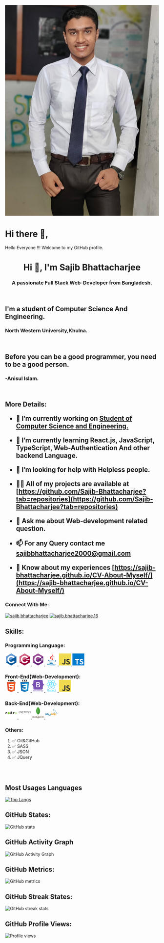 <img src="./images/profile_image.jpg" title="Profile-Image"/> 
<h1>Hi there 👋, </h1> Hello Everyone !!! Welcome to my GitHub profile. 
<h1 align="center">Hi 👋, I'm Sajib Bhattacharjee</h1>
<h3 align="center">A passionate Full Stack Web-Developer from Bangladesh.</h3>
</br>
<h2> I'm a student of Computer Science And Engineering.</h2>
<h3> North Western University,Khulna.</h3>
</br>
<h2> Before you can be a good programmer, you need to be a good person.</h2>
<h3> -Anisul Islam.</h3> 
</br>
<h2>More Details: 

- 🔭 I’m currently working on [Student of Computer Science and Engineering.](https://nwu.edu.bd/)

- 🌱 I’m currently learning **React.js, JavaScript, TypeScript, Web-Authentication And other backend Language.**

- 🤝 I’m looking for help with **Helpless people.**

- 👨‍💻 All of my projects are available at [https://github.com/Sajib-Bhattacharjee?tab=repositories](https://github.com/Sajib-Bhattacharjee?tab=repositories)

- 💬 Ask me about **Web-development related question.**

- 📫 For any Query contact me **sajibbhattacharjee2000@gmail.com**

- 📄 Know about my experiences [https://sajib-bhattacharjee.github.io/CV-About-Myself/](https://sajib-bhattacharjee.github.io/CV-About-Myself/)

<h3 align="left">Connect With Me:</h3>
<p align="left">
<a href="https://linkedin.com/in/sajib bhattacharjee" target="blank"><img align="center" src="https://raw.githubusercontent.com/rahuldkjain/github-profile-readme-generator/master/src/images/icons/Social/linked-in-alt.svg" alt="sajib bhattacharjee" height="30" width="40" /></a>
<a href="https://fb.com/sajib.bhattacharjee.16" target="blank"><img align="center" src="https://raw.githubusercontent.com/rahuldkjain/github-profile-readme-generator/master/src/images/icons/Social/facebook.svg" alt="sajib.bhattacharjee.16" height="30" width="40" /></a>
</p>

<h2 align="left">Skills:</h2> 
<h3 align="left"> Programming Language: </h3>
           
<a href="https://www.cprogramming.com/" target="_blank" rel="noreferrer"> <img src="https://raw.githubusercontent.com/devicons/devicon/master/icons/c/c-original.svg" alt="c" width="40" height="40"/> </a><a href="https://www.w3schools.com/cpp/" target="_blank" rel="noreferrer"> <img src="https://raw.githubusercontent.com/devicons/devicon/master/icons/cplusplus/cplusplus-original.svg" alt="cplusplus" width="40" height="40"/> </a><a href="https://www.w3schools.com/cs/" target="_blank" rel="noreferrer"> <img src="https://raw.githubusercontent.com/devicons/devicon/master/icons/csharp/csharp-original.svg" alt="csharp" width="40" height="40"/> </a><a href="https://www.java.com" target="_blank" rel="noreferrer"> <img src="https://raw.githubusercontent.com/devicons/devicon/master/icons/java/java-original.svg" alt="java" width="40" height="40"/> </a><a href="https://developer.mozilla.org/en-US/docs/Web/JavaScript" target="_blank" rel="noreferrer"> <img src="https://raw.githubusercontent.com/devicons/devicon/master/icons/javascript/javascript-original.svg" alt="javascript" width="40" height="40"/> </a><a href="https://www.typescriptlang.org/" target="_blank" rel="noreferrer"> <img src="https://raw.githubusercontent.com/devicons/devicon/master/icons/typescript/typescript-original.svg" alt="typescript" width="40" height="40"/> </a>

<h3 align="left"> Front-End(Web-Development):
</br>
<a href="https://www.w3.org/html/" target="_blank" rel="noreferrer"> <img src="https://raw.githubusercontent.com/devicons/devicon/master/icons/html5/html5-original-wordmark.svg" alt="html5" width="40" height="40"/> </a><a href="https://www.w3schools.com/css/" target="_blank" rel="noreferrer"> <img src="https://raw.githubusercontent.com/devicons/devicon/master/icons/css3/css3-original-wordmark.svg" alt="css3" width="40" height="40"/></a><a href="https://getbootstrap.com" target="_blank" rel="noreferrer"> <img src="https://raw.githubusercontent.com/devicons/devicon/master/icons/bootstrap/bootstrap-plain-wordmark.svg" alt="bootstrap" width="40" height="40"/> </a> 
<a href="https://reactjs.org/" target="_blank" rel="noreferrer"> <img src="https://raw.githubusercontent.com/devicons/devicon/master/icons/react/react-original-wordmark.svg" alt="react" width="40" height="40"/> </a> 
<a href="https://developer.mozilla.org/en-US/docs/Web/JavaScript" target="_blank" rel="noreferrer"> <img src="https://raw.githubusercontent.com/devicons/devicon/master/icons/javascript/javascript-original.svg" alt="javascript" width="40" height="40"/> </a>

<h3 align="left"> Back-End(Web-Development):
</br>
<a href="https://nodejs.org" target="_blank" rel="noreferrer"> <img src="https://raw.githubusercontent.com/devicons/devicon/master/icons/nodejs/nodejs-original-wordmark.svg" alt="nodejs" width="40" height="40"/> </a><a href="https://expressjs.com" target="_blank" rel="noreferrer"> <img src="https://raw.githubusercontent.com/devicons/devicon/master/icons/express/express-original-wordmark.svg" alt="express" width="40" height="40"/> </a><a href="https://www.mongodb.com/" target="_blank" rel="noreferrer"> <img src="https://raw.githubusercontent.com/devicons/devicon/master/icons/mongodb/mongodb-original-wordmark.svg" alt="mongodb" width="40" height="40"/> </a><a href="https://www.mysql.com/" target="_blank" rel="noreferrer"> <img src="https://raw.githubusercontent.com/devicons/devicon/master/icons/mysql/mysql-original-wordmark.svg" alt="mysql" width="40" height="40"/> </a>
 
</br>
<h3 align="left"> Others: </h3>
<ol>  
  <li>✅ Git&GitHub </li>
  <li>✅  SASS </li>
  <li>✅ JSON </li>
  <li>✅ JQuery </li> 
</ol>
  
</br> 
</br>
 
<h2> Most Usages Languages </h2>

[![Top Langs](https://github-readme-stats.vercel.app/api/top-langs/?username=sajib-bhattacharjee)](https://github.com/anuraghazra/github-readme-stats)

<h2> GitHub States:</h2>
 
![GitHub stats](https://github-readme-stats.vercel.app/api?username=sajib-bhattacharjee&show_icons=true&count_private=true)  

<h2> GitHub Activity Graph </h2>
 
![GitHub Activity Graph](https://activity-graph.herokuapp.com/graph?username=sajib-bhattacharjee)  
 
<h2> GitHub Metrics:</h2>

![GitHub metrics](https://metrics.lecoq.io/sajib-bhattacharjee)  

<h2> GitHub Streak States: </h2>
 
![GitHub streak stats](https://github-readme-streak-stats.herokuapp.com/?user=sajib-bhattacharjee)

<h2> GitHub Profile Views:</h2>

![Profile views](https://gpvc.arturio.dev/sajib-bhattacharjee)
